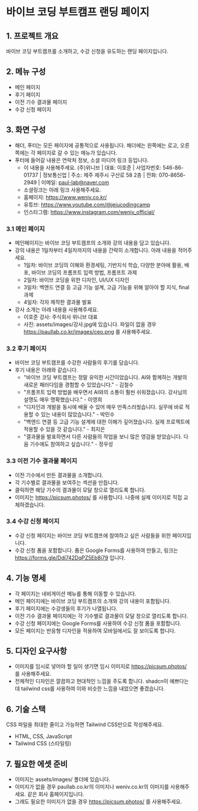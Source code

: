 # 바이브 코딩 부트캠프 랜딩 페이지

## 1. 프로젝트 개요
바이브 코딩 부트캠프를 소개하고, 수강 신청을 유도하는 랜딩 페이지입니다. 

## 2. 메뉴 구성
* 메인 페이지
* 후기 페이지
* 이전 기수 결과물 페이지
* 수강 신청 페이지

## 3. 화면 구성
* 해더, 푸터는 모든 페이지에 공통적으로 사용됩니다. 해더에는 왼쪽에는 로고, 오른쪽에는 각 페이지로 갈 수 있는 메뉴가 있습니다.
* 푸터에 들어갈 내용은 연락처 정보, 소셜 미디어 링크 등입니다.
    * 이 내용을 사용해주세요. (주)위니브 | 대표: 이호준 | 사업자번호: 546-86-01737 | 정보통신업 | 주소: 제주 제주시 구산로 58 2층 | 전화: 070-8656-2949 | 이메일: paul-lab@naver.com
    * 소셜링크는 아래 링크 사용해주세요.
    * 홈페이지: https://www.weniv.co.kr/
    * 유튜브: https://www.youtube.com/@jejucodingcamp
    * 인스타그램: https://www.instagram.com/weniv_official/

### 3.1 메인 페이지
* 메인페이지는 바이브 코딩 부트캠프의 소개와 강의 내용을 담고 있습니다.
* 강의 내용은 1일차부터 4일차까지의 내용을 간략히 소개합니다. 아래 내용을 적어주세요.
    * 1일차: 바이브 코딩의 이해와 환경세팅, 기반지식 학습, 다양한 분야에 활용, 배포, 바이브 코딩의 프롬프트 입력 방법, 프롬프트 과제
    * 2일차: 바이브 코딩을 위한 디자인, UI/UX 디자인
    * 3일차: 백엔드 연결 등 고급 기능 설계, 고급 기능을 위해 알아야 할 지식, final 과제
    * 4일차: 각자 제작한 결과물 발표
* 강사 소개는 아래 내용을 사용해주세요.
    * 이호준 강사: 주식회사 위니브 대표
    * 사진: assets/images/강사.jpg에 있습니다. 파일이 없을 경우 https://paullab.co.kr/images/ceo.png 를 사용해주세요.

### 3.2 후기 페이지
* 바이브 코딩 부트캠프를 수강한 사람들의 후기를 담습니다.
* 후기 내용은 아래와 같습니다.
    * "바이브 코딩 부트캠프는 정말 유익한 시간이었습니다. AI와 함께하는 개발의 새로운 패러다임을 경험할 수 있었습니다." - 김철수
    * "프롬프트 입력 방법을 배우면서 AI와의 소통이 훨씬 쉬워졌습니다. 강사님의 설명도 매우 명확했습니다." - 이영희
    * "디자인과 개발을 동시에 배울 수 있어 매우 만족스러웠습니다. 실무에 바로 적용할 수 있는 내용이 많았습니다." - 박민수
    * "백엔드 연결 등 고급 기능 설계에 대한 이해가 깊어졌습니다. 실제 프로젝트에 적용할 수 있을 것 같습니다." - 최지은
    * "결과물을 발표하면서 다른 사람들의 작업을 보니 많은 영감을 받았습니다. 다음 기수에도 참여하고 싶습니다." - 정우성

### 3.3 이전 기수 결과물 페이지
* 이전 기수에서 만든 결과물을 소개합니다.
* 각 기수별로 결과물을 보여주는 섹션을 만듭니다.
* 클릭하면 해당 기수의 결과물이 모달 창으로 열리도록 합니다.
* 이미지는 https://picsum.photos/ 를 사용합니다. 나중에 실제 이미지로 직접 교체하겠습니다.

### 3.4 수강 신청 페이지
* 수강 신청 페이지는 바이브 코딩 부트캠프에 참여하고 싶은 사람들을 위한 페이지입니다.
* 수강 신청 폼을 포함합니다. 폼은 Google Forms를 사용하여 만들고, 링크는 https://forms.gle/Ddj742DqPZ5Eb8j79 입니다.

## 4. 기능 명세
* 각 페이지는 네비게이션 메뉴를 통해 이동할 수 있습니다.
* 메인 페이지에는 바이브 코딩 부트캠프의 소개와 강의 내용이 포함됩니다.
* 후기 페이지에는 수강생들의 후기가 나열됩니다.
* 이전 기수 결과물 페이지에는 각 기수별로 결과물이 모달 창으로 열리도록 합니다.
* 수강 신청 페이지에는 Google Forms를 사용하여 수강 신청 폼을 포함합니다.
* 모든 페이지는 반응형 디자인을 적용하여 모바일에서도 잘 보이도록 합니다.

## 5. 디자인 요구사항
* 이미지를 임시로 넣어야 할 일이 생기면 임시 이미지로 https://picsum.photos/ 를 사용해주세요.
* 전체적인 디자인은 깔끔하고 현대적인 느낌을 주도록 합니다. shadcn이 예쁘다는데 tailwind css를 사용하여 이와 비슷한 느낌을 내었으면 좋겠습니다.

## 6. 기술 스택
CSS 파일을 최대한 줄이고 가능하면 Tailwind CSS만으로 작성해주세요.
* HTML, CSS, JavaScript
* Tailwind CSS (스타일링)

## 7. 필요한 에셋 준비
* 이미지는 assets/images/ 폴더에 있습니다.
* 이미지가 없을 경우 paullab.co.kr의 이미지나 weniv.co.kr의 이미지를 사용해주세요. 같은 회사 홈페이지입니다.
* 그래도 필요한 이미지가 없을 경우 https://picsum.photos/ 를 사용해주세요.